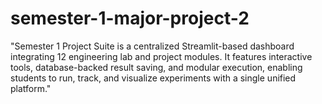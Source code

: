 # semester-1-major-project-2
"Semester 1 Project Suite is a centralized Streamlit-based dashboard integrating 12 engineering lab and project modules. It features interactive tools, database-backed result saving, and modular execution, enabling students to run, track, and visualize experiments with a single unified platform."
